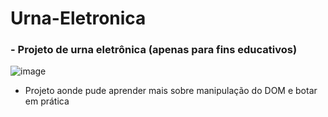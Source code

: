# Urna-Eletronica



### - Projeto de urna eletrônica (apenas para fins educativos)

![image](https://user-images.githubusercontent.com/105571583/202851532-134e739b-4333-4898-a95e-b2f1f87515b4.png)


- Projeto aonde pude aprender mais sobre manipulação do DOM e botar em prática
